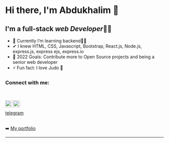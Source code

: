 # Hi there, I'm **Abdukhalim** 👋

## I'm a full-stack *web Developer*👨‍💻

- 🌱 Currently I’m learning backend👨‍🎓
- ✔ I knew HTML, CSS, Javascript, Bootstrap, React.js, Node.js, express.js, express ejs, express.io
- 🥅 2022 Goals: Contribute more to Open Source projects and being a senior web developer
- ⚡ Fun fact: I love Judo 🥋

### Connect with me:

<br />

[<img align="left" alt="codeSTACKr | LinkedIn" width="22px" src="https://cdn.jsdelivr.net/npm/simple-icons@v3/icons/linkedin.svg" />][linkedin]
[<img align="left" alt="codeSTACKr | Instagram" width="22px" src="https://cdn.jsdelivr.net/npm/simple-icons@v3/icons/instagram.svg" />][instagram]
<br />

[telegram](https://t.me/iuterian_99)
<br />
<br />

➡️ [My portfolio](https://abdukhalim-portfolio.herokuapp.com/)

---

[instagram]: https://www.instagram.com/iuterian_99/
[linkedin]: https://www.linkedin.com/in/abduhalim-orziqulov-787219177/

